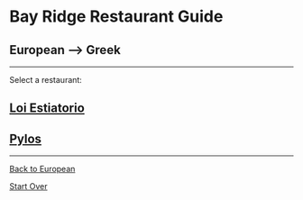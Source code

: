 # Bay Ridge Restaurant Guide
## European --> Greek

---

Select a restaurant:

## [Loi Estiatorio](https://www.loiestiatorio.com/)

## [Pylos](https://pylosrestaurant.com/)

---

[Back to European](../European.md)

[Start Over](../home.md)

